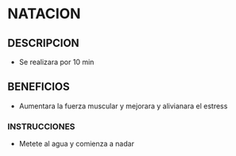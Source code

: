 # NATACION
## DESCRIPCION
- Se realizara por 10 min 
## BENEFICIOS
- Aumentara la fuerza muscular y mejorara y alivianara el estress
### INSTRUCCIONES

- Metete al agua y comienza a nadar
